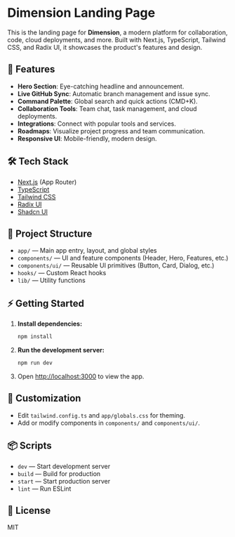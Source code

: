 # Dimension Landing Page

This is the landing page for **Dimension**, a modern platform for collaboration, code, cloud deployments, and more. Built with Next.js, TypeScript, Tailwind CSS, and Radix UI, it showcases the product's features and design.

## 🚀 Features

- **Hero Section**: Eye-catching headline and announcement.
- **Live GitHub Sync**: Automatic branch management and issue sync.
- **Command Palette**: Global search and quick actions (CMD+K).
- **Collaboration Tools**: Team chat, task management, and cloud deployments.
- **Integrations**: Connect with popular tools and services.
- **Roadmaps**: Visualize project progress and team communication.
- **Responsive UI**: Mobile-friendly, modern design.

## 🛠️ Tech Stack

- [Next.js](https://nextjs.org/) (App Router)
- [TypeScript](https://www.typescriptlang.org/)
- [Tailwind CSS](https://tailwindcss.com/)
- [Radix UI](https://www.radix-ui.com/)
- [Shadcn UI](https://ui.shadcn.com/)

## 📁 Project Structure

- `app/` — Main app entry, layout, and global styles
- `components/` — UI and feature components (Header, Hero, Features, etc.)
- `components/ui/` — Reusable UI primitives (Button, Card, Dialog, etc.)
- `hooks/` — Custom React hooks
- `lib/` — Utility functions

## ⚡ Getting Started

1. **Install dependencies:**
	```bash
	npm install
	```
2. **Run the development server:**
	```bash
	npm run dev
	```
3. Open [http://localhost:3000](http://localhost:3000) to view the app.

## 🧩 Customization

- Edit `tailwind.config.ts` and `app/globals.css` for theming.
- Add or modify components in `components/` and `components/ui/`.

## 📦 Scripts

- `dev` — Start development server
- `build` — Build for production
- `start` — Start production server
- `lint` — Run ESLint

## 📝 License

MIT
